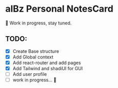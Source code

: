 # alBz Personal NotesCard

🚀 Work in progress, stay tuned.


## TODO: 
- [x] Create Base structure
- [x] Add Global context 
- [x] Add react-router and add pages 
- [x] Add Tailwind and shadiUI for GUI
- [ ] Add user profile
- [ ]  work in progress... 🚀